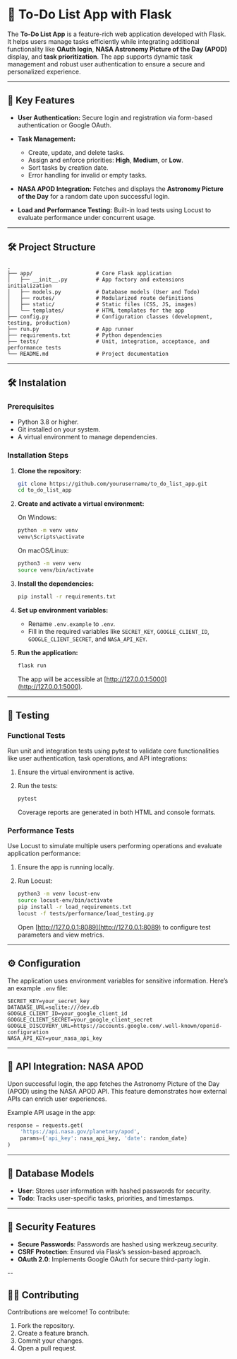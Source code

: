 # 📝 **To-Do List App with Flask**

The **To-Do List App** is a feature-rich web application developed with Flask. It helps users manage tasks efficiently while integrating additional functionality like **OAuth login**, **NASA Astronomy Picture of the Day (APOD)** display, and **task prioritization**. The app supports dynamic task management and robust user authentication to ensure a secure and personalized experience.

---

## 🌟 **Key Features**

- **User Authentication:**
  Secure login and registration via form-based authentication or Google OAuth.

- **Task Management:** 
  - Create, update, and delete tasks.  
  - Assign and enforce priorities: **High**, **Medium**, or **Low**.  
  - Sort tasks by creation date.  
  - Error handling for invalid or empty tasks.

- **NASA APOD Integration:** 
  Fetches and displays the **Astronomy Picture of the Day** for a random date upon successful login.

- **Load and Performance Testing:**
  Built-in load tests using Locust to evaluate performance under concurrent usage.

---

## 🛠️ **Project Structure**

```plaintext
.
├── app/                    # Core Flask application
│   ├── __init__.py         # App factory and extensions initialization
│   ├── models.py           # Database models (User and Todo)
│   ├── routes/             # Modularized route definitions
│   ├── static/             # Static files (CSS, JS, images)
│   └── templates/          # HTML templates for the app
├── config.py               # Configuration classes (development, testing, production)
├── run.py                  # App runner
├── requirements.txt        # Python dependencies
├── tests/                  # Unit, integration, acceptance, and performance tests
└── README.md               # Project documentation
```

---

## 🛠️ **Instalation**

### Prerequisites
- Python 3.8 or higher.
- Git installed on your system.
- A virtual environment to manage dependencies.

### Installation Steps

1. **Clone the repository:**

    ```bash
    git clone https://github.com/yourusername/to_do_list_app.git
    cd to_do_list_app
    ```

2. **Create and activate a virtual environment:**

   On Windows:
   ```bash
   python -m venv venv
   venv\Scripts\activate
   ```

   On macOS/Linux:
   ```bash
   python3 -m venv venv
   source venv/bin/activate
   ```

3. **Install the dependencies:**

   ```bash
   pip install -r requirements.txt
   ```

4. **Set up environment variables:**
   - Rename `.env.example` to `.env`.
   - Fill in the required variables like `SECRET_KEY`, `GOOGLE_CLIENT_ID`, `GOOGLE_CLIENT_SECRET`, and `NASA_API_KEY`.

5. **Run the application:**

    ```bash
    flask run
    ```

   The app will be accessible at [http://127.0.0.1:5000](http://127.0.0.1:5000).

---

## 🧪 Testing

### Functional Tests
Run unit and integration tests using pytest to validate core functionalities like user authentication, task operations, and API integrations:

1. Ensure the virtual environment is active.
2. Run the tests:

    ```bash
    pytest
    ```

   Coverage reports are generated in both HTML and console formats.

### Performance Tests
Use Locust to simulate multiple users performing operations and evaluate application performance:

1. Ensure the app is running locally.
2. Run Locust:

    ```bash
    python3 -m venv locust-env
    source locust-env/bin/activate
    pip install -r load_requirements.txt
    locust -f tests/performance/load_testing.py
    ```

   Open [http://127.0.0.1:8089](http://127.0.0.1:8089) to configure test parameters and view metrics.

---

## ⚙️ Configuration

The application uses environment variables for sensitive information. Here’s an example `.env` file:

```plaintext
SECRET_KEY=your_secret_key
DATABASE_URL=sqlite:///dev.db
GOOGLE_CLIENT_ID=your_google_client_id
GOOGLE_CLIENT_SECRET=your_google_client_secret
GOOGLE_DISCOVERY_URL=https://accounts.google.com/.well-known/openid-configuration
NASA_API_KEY=your_nasa_api_key
```

---

## 🚀 API Integration: NASA APOD

Upon successful login, the app fetches the Astronomy Picture of the Day (APOD) using the NASA APOD API. This feature demonstrates how external APIs can enrich user experiences.

Example API usage in the app:

```python
response = requests.get(
    'https://api.nasa.gov/planetary/apod',
    params={'api_key': nasa_api_key, 'date': random_date}
)
```

---

## 📁 Database Models

- **User**: Stores user information with hashed passwords for security.
- **Todo**: Tracks user-specific tasks, priorities, and timestamps.

---

## 🔑 Security Features

- **Secure Passwords**: Passwords are hashed using werkzeug.security.
- **CSRF Protection**: Ensured via Flask’s session-based approach.
- **OAuth 2.0**: Implements Google OAuth for secure third-party login.

--

## 🧑‍💻 Contributing

Contributions are welcome! To contribute:

1. Fork the repository.
2. Create a feature branch.
3. Commit your changes.
4. Open a pull request.